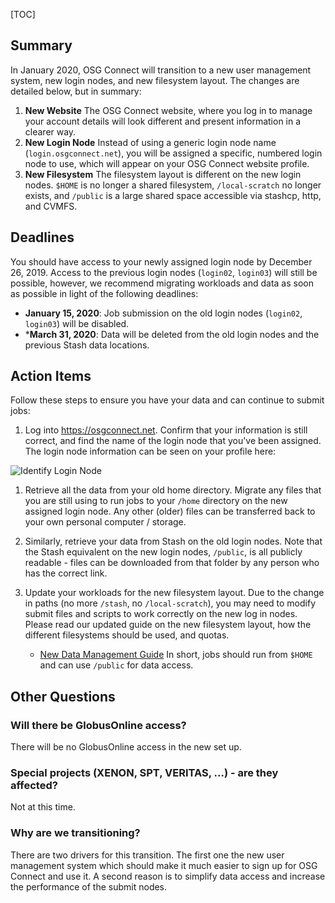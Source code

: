 [title]: - "Transitioning to a New Login Node"

[TOC]

## Summary

In January 2020, OSG Connect will transition to a new user management system, new login nodes, and new filesystem layout. The changes are detailed below, but in summary:

1. **New Website** The OSG Connect website, where you log in to manage your account details will look 
different and present information in a clearer way. 
1. **New Login Node** Instead of using a generic login node name (`login.osgconnect.net`), you will be assigned a 
specific, numbered login node to use, which will appear on your OSG Connect website profile. 
1. **New Filesystem** The filesystem layout is different on the new login nodes. `$HOME` is no longer a shared filesystem, `/local-scratch` no longer exists, and `/public` is a large shared space accessible via stashcp, http, and CVMFS.

## Deadlines

You should have access to your newly assigned login node by December 26, 2019. Access to 
the previous login nodes (`login02`, `login03`) will still be possible, however, we 
recommend migrating workloads and data as soon as possible in light of the following 
deadlines: 

* **January 15, 2020**: Job submission on the old login nodes (`login02`, `login03`) will be disabled. 
* ***March 31, 2020**: Data will be deleted from the old login nodes and the previous Stash data locations. 

## Action Items

Follow these steps to ensure you have your data and can continue to submit jobs:

1. Log into https://osgconnect.net. Confirm that your information is still correct, 
and find the name of the login node that you've been assigned. The login node 
information can be seen on your profile here: 

![Identify Login Node](https://raw.githubusercontent.com/OSGConnect/connectbook/master/images/find_osgconnect_login_node.png "OSG Connect Profile")

1. Retrieve all the data from your old home directory. Migrate any files that you are 
still using to run jobs to your `/home` directory on the new assigned login node. Any other (older) files can be transferred back to your own personal computer / storage. 

1. Similarly, retrieve your data from Stash on the old login nodes. Note that the Stash 
equivalent on the new login nodes, `/public`, 
 is all publicly readable - files can be downloaded from that folder 
by any person who has the correct link. 

1. Update your workloads for the new filesystem layout. Due to the change in paths (no 
more `/stash`, no `/local-scratch`), you may need to modify submit files and scripts 
to work correctly on the new log in nodes. Please read our updated guide on the new filesystem layout, how the different filesystems should be used, and quotas. 
    * [New Data Management Guide](12000065613)
In short, jobs should run from `$HOME` and can use `/public` for data access.

## Other Questions

### Will there be GlobusOnline access? 

There will be no GlobusOnline access in the new set up. 

### Special projects (XENON, SPT, VERITAS, ...) - are they affected?

Not at this time.

### Why are we transitioning?

There are two drivers for this transition. The first one the new user management system which should make it much easier to sign up for OSG Connect and use it. A second reason is to simplify data access and increase the performance of the submit nodes.


